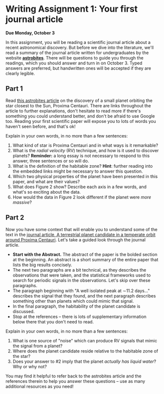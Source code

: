 # Writing Assignment 1: Your first journal article

**Due Monday, October 3**

In this assignment, you will be reading a scientific journal article about a recent astronomical discovery. But before we dive into the literature, we'll read a summary of the journal article written for undergraduates by the website [**astrobites**](https://astrobites.org). There will be questions to guide you through the readings, which you should answer and turn in on October 3. Typed answers are preferred, but handwritten ones will be accepted if they are clearly legible.

## Part 1

Read [this astrobites article](https://astrobites.org/2016/08/26/earths-new-neighbor-proxima-b/) on the discovery of a small planet orbiting the star closest to the Sun, Proxima Centauri. There are links throughout the article to further explanations, don't hesitate to read more if there's something you could understand better, and don't be afraid to use Google too. Reading your first scientific paper will expose you to lots of words you haven't seen before, and that's ok! 

Explain in your own words, in no more than a few sentences:

1. What kind of star is Proxima Centauri and in what ways is it remarkable?
2. What is the _radial velocity_ (RV) technique, and how is it used to discover planets? **Reminder:** a long essay is not necessary to respond to this answer, three sentences or so will do.
3. What is the definition of the habitable zone? **Hint**: further reading into the embedded links might be necessary to answer this question.
4. Which two physical properties of the planet have been presented in this paper, and what are their values?
5. What does Figure 2 show? Describe each axis in a few words, and what's so exciting about the data. 
6. How would the data in Figure 2 look different if the planet were *more massive*?
 
## Part 2

Now you have some context that will enable you to understand some of the text in the [journal article, A terrestrial planet candidate in a temperate orbit around Proxima Centauri](http://www.eso.org/public/archives/releases/sciencepapers/eso1629/eso1629a.pdf). Let's take a guided look through the journal article. 

* **Start with the Abstract.** The abstract of the paper is the bolded section at the beginning. An abstract is a short summary of the entire paper that lists the big results concisely.
* The next two paragraphs are a bit technical, as they describes the observations that were taken, and the statistical frameworks used to search for periodic signals in the observations. Let's skip over these paragraphs.
* The paragraph beginning with "A well isolated peak at ∼11.2 days..." describes the signal that they found, and the next paragraph describes something other than planets which could mimic that signal.
* In the final paragraph, the habitability of the planet candidate is discussed.
* Stop at the references – there is lots of supplementary information below there that you don't need to read.

Explain in your own words, in no more than a few sentences:

1. What is one source of "noise" which can produce RV signals that mimic the signal from a planet?
2. Where does the planet candidate reside relative to the habitable zone of the star?
3. Does your answer to #2 imply that the planet _actually has liquid water_? Why or why not?

You may find it helpful to refer back to the astrobites article and the references therein to help you answer these questions – use as many additional resources as you need!
